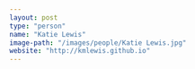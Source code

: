```yaml
---
layout: post
type: "person"
name: "Katie Lewis"
image-path: "/images/people/Katie Lewis.jpg"
website: "http://kmlewis.github.io"
---
```


